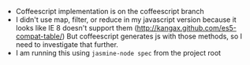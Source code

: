 
* Coffeescript implementation is on the coffeescript branch
* I didn't use map, filter, or reduce in my javascript version because it looks like IE 8 doesn't support them (http://kangax.github.com/es5-compat-table/)
  But coffeescript generates js with those methods, so I need to investigate that further.
* I am running this using `jasmine-node spec` from the project root
